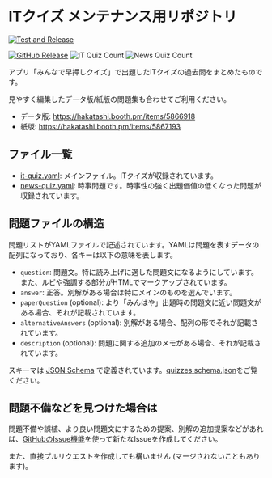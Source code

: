 # ITクイズ メンテナンス用リポジトリ

[![Test and Release](https://github.com/hakatashi/it-quiz/actions/workflows/release.yaml/badge.svg?branch=main&event=push)](https://github.com/hakatashi/it-quiz/actions/workflows/release.yaml)

[![GitHub Release](https://img.shields.io/github/v/release/hakatashi/it-quiz)](https://github.com/hakatashi/it-quiz/releases/latest)
![IT Quiz Count](https://img.shields.io/endpoint?url=https://gist.githubusercontent.com/hakatashi/aa01f1504a83ba2df07c92c6550d2f42/raw/it-quiz-count.json)
![News Quiz Count](https://img.shields.io/endpoint?url=https://gist.githubusercontent.com/hakatashi/aa01f1504a83ba2df07c92c6550d2f42/raw/news-quiz-count.json)

アプリ「みんなで早押しクイズ」で出題したITクイズの過去問をまとめたものです。

見やすく編集したデータ版/紙版の問題集も合わせてご利用ください。

- データ版: https://hakatashi.booth.pm/items/5866918
- 紙版: https://hakatashi.booth.pm/items/5867193

## ファイル一覧

- [it-quiz.yaml](it-quiz.yaml): メインファイル。ITクイズが収録されています。
- [news-quiz.yaml](news-quiz.yaml): 時事問題です。時事性の強く出題価値の低くなった問題が収録されています。

## 問題ファイルの構造

問題リストがYAMLファイルで記述されています。YAMLは問題を表すデータの配列になっており、各キーは以下の意味を表します。

- `question`: 問題文。特に読み上げに適した問題文になるようにしています。また、ルビや強調する部分がHTMLでマークアップされています。
- `answer`: 正答。別解がある場合は特にメインのものを選んでいます。
- `paperQuestion` (optional): より「みんはや」出題時の問題文に近い問題文がある場合、それが記載されています。
- `alternativeAnswers` (optional): 別解がある場合、配列の形でそれが記載されています。
- `description` (optional): 問題に関する追加のメモがある場合、それが記載されています。

スキーマは [JSON Schema](https://json-schema.org/) で定義されています。[quizzes.schema.json](quizzes.schema.json)をご覧ください。

## 問題不備などを見つけた場合は

問題不備や誤植、より良い問題文にするための提案、別解の追加提案などがあれば、[GitHubのIssue機能](https://github.com/hakatashi/it-quiz/issues/new/choose)を使って新たなIssueを作成してください。

また、直接プルリクエストを作成しても構いません (マージされないこともあります)。
